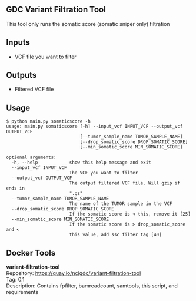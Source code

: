 GDC Variant Filtration Tool
---

This tool only runs the somatic score (somatic sniper only) filtration

## Inputs

* VCF file you want to filter

## Outputs

* Filtered VCF file

## Usage

```
$ python main.py somaticscore -h
usage: main.py somaticscore [-h] --input_vcf INPUT_VCF --output_vcf OUTPUT_VCF
                            [--tumor_sample_name TUMOR_SAMPLE_NAME]
                            [--drop_somatic_score DROP_SOMATIC_SCORE]
                            [--min_somatic_score MIN_SOMATIC_SCORE]

optional arguments:
  -h, --help            show this help message and exit
  --input_vcf INPUT_VCF
                        The VCF you want to filter
  --output_vcf OUTPUT_VCF
                        The output filtered VCF file. Will gzip if ends in
                        ".gz"
  --tumor_sample_name TUMOR_SAMPLE_NAME
                        The name of the TUMOR sample in the VCF
  --drop_somatic_score DROP_SOMATIC_SCORE
                        If the somatic score is < this, remove it [25]
  --min_somatic_score MIN_SOMATIC_SCORE
                        If the somatic score is > drop_somatic_score and <
                        this value, add ssc filter tag [40]
```

## Docker Tools

**variant-filtration-tool** <br />
Repository: https://quay.io/ncigdc/variant-filtration-tool <br />
Tag: 0.1 <br />
Description: Contains fpfilter, bamreadcount, samtools, this script, and requirements
